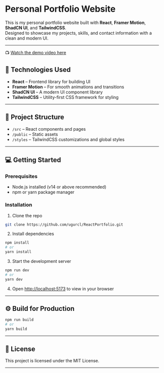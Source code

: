 
# Personal Portfolio Website

This is my personal portfolio website built with **React**, **Framer Motion**, **ShadCN UI**, and **TailwindCSS**.  
Designed to showcase my projects, skills, and contact information with a clean and modern UI.

---

📺 [Watch the demo video here](https://streamable.com/ehi3hy)


## 🚀 Technologies Used

- **React** – Frontend library for building UI
- **Framer Motion** – For smooth animations and transitions
- **ShadCN UI** – A modern UI component library
- **TailwindCSS** – Utility-first CSS framework for styling

---

## 📂 Project Structure

- `/src` – React components and pages
- `/public` – Static assets
- `/styles` – TailwindCSS customizations and global styles

---

## 💻 Getting Started

### Prerequisites

- Node.js installed (v14 or above recommended)
- npm or yarn package manager

### Installation

1. Clone the repo  
```bash
git clone https://github.com/ugurcl/ReactPortfolio.git
```

2. Install dependencies  
```bash
npm install
# or
yarn install
```

3. Start the development server  
```bash
npm run dev
# or
yarn dev
```

4. Open [http://localhost:5173](http://localhost:5173) to view in your browser

---

## ⚙️ Build for Production

```bash
npm run build
# or
yarn build
```

---


## 📄 License

This project is licensed under the MIT License.

---
